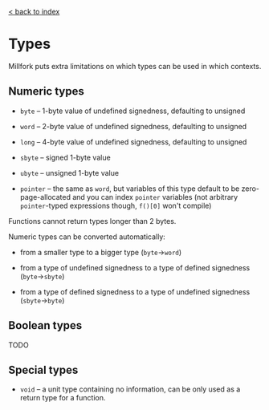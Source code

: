 [< back to index](../index.md)

# Types

Millfork puts extra limitations on which types can be used in which contexts.

## Numeric types

* `byte` – 1-byte value of undefined signedness, defaulting to unsigned

* `word` – 2-byte value of undefined signedness, defaulting to unsigned

* `long` – 4-byte value of undefined signedness, defaulting to unsigned

* `sbyte` – signed 1-byte value

* `ubyte` – unsigned 1-byte value

* `pointer` – the same as `word`, but variables of this type default to be zero-page-allocated
and you can index `pointer` variables (not arbitrary `pointer`-typed expressions though, `f()[0]` won't compile)

Functions cannot return types longer than 2 bytes. 

Numeric types can be converted automatically:

* from a smaller type to a bigger type (`byte`→`word`)

* from a type of undefined signedness to a type of defined signedness (`byte`→`sbyte`)

* from a type of defined signedness to a type of undefined signedness (`sbyte`→`byte`)

## Boolean types

TODO

## Special types

* `void` – a unit type containing no information, can be only used as a return type for a function.
